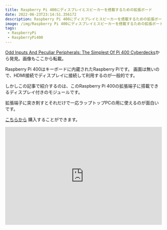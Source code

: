 ```yaml
---
title: Raspberry Pi 400にディスプレイとスピーカーを搭載するための拡張ボード
date: 2022-06-23T23:14:51.356172
description: Raspberry Pi 400にディスプレイとスピーカーを搭載するための拡張ボードを紹介します。
image: /img/Raspberry Pi 400にディスプレイとスピーカーを搭載するための拡張ボード.jpg
tags:
 - RaspberryPi
 - RaspberryPi400
---
```

[Odd Inputs And Peculiar Peripherals: The Simplest Of Pi 400 Cyberdecks](https://hackaday.com/2022/06/10/odd-inputs-and-peculiar-peripherals-the-simplest-of-pi-400-cyberdecks/)から発見。画像もここから転載。

Raspberry Pi 400はキーボードに内蔵されたRaspberry Piです。
画面は無いので、HDMI接続でディスプレイに接続して利用するのが一般的です。

しかしこの記事で紹介するのは、このRaspberry Pi 400の拡張端子に搭載できるディスプレイ付きのモジュールです。

拡張端子に突き刺すとそれだけで一応ラップトップPCの用に使えるのが面白いです。

[こちらから](https://www.tindie.com/products/bobricius/raspberry-pi-400-cyberdeck-cyberdetox-display/) 購入することができます。


<iframe width="100%" height="315" src="https://www.youtube.com/embed/KArhgJUWcqg" title="YouTube video player" frameborder="0" allow="accelerometer; autoplay; clipboard-write; encrypted-media; gyroscope; picture-in-picture" allowfullscreen></iframe>

